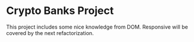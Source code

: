 # Crypto Banks Project
 This project includes some nice knowledge from DOM. Responsive will be covered by the next refactorization.
